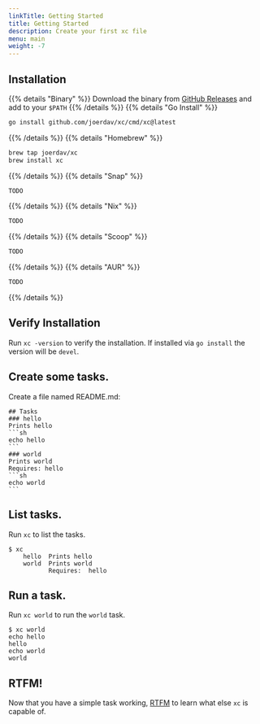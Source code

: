 ```yaml
---
linkTitle: Getting Started
title: Getting Started
description: Create your first xc file
menu: main
weight: -7
---
```


## Installation

{{% details "Binary" %}}
Download the binary from [GitHub Releases](https://github.com/joerdav/xc/releases) and add to your `$PATH`
{{% /details %}}
{{% details "Go Install" %}}
```sh
go install github.com/joerdav/xc/cmd/xc@latest
```
{{% /details %}}
{{% details "Homebrew" %}}
```sh
brew tap joerdav/xc
brew install xc
```
{{% /details %}}
{{% details "Snap" %}}
```sh
TODO
```
{{% /details %}}
{{% details "Nix" %}}
```sh
TODO
```
{{% /details %}}
{{% details "Scoop" %}}
```sh
TODO
```
{{% /details %}}
{{% details "AUR" %}}
```sh
TODO
```
{{% /details %}}

## Verify Installation

Run `xc -version` to verify the installation.
If installed via `go install` the version will be `devel`.

## Create some tasks.

Create a file named README.md:

````
## Tasks
### hello
Prints hello
```sh
echo hello
```
### world
Prints world
Requires: hello
```sh
echo world
```
````

## List tasks.

Run `xc` to list the tasks.

```
$ xc
    hello  Prints hello
    world  Prints world
           Requires:  hello
```

## Run a task.

Run `xc world` to run the `world` task.
```
$ xc world
echo hello
hello
echo world
world
```

## RTFM!

Now that you have a simple task working, [RTFM](/task-syntax/) to learn what else `xc` is capable of.
